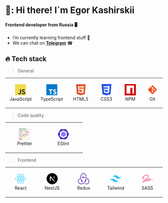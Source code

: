 <h1>👋: Hi there! I`m Egor Kashirskii</h1>
<h4>Frontend developer from Russia 🖥️</h4>

* I’m currently learning frontend stuff 🍼
* We can chat on **[Telegram](https://t.me/kashirskiii)** ☎
<h2 align="left" id="str0yka-stack">🔥 Tech stack</h2>

> General
<table width='100%'>
  <tr>
    <td align="center" width="110" height="90">
        <img src="https://github.com/kashirskii/kashirskii/blob/main/icons/javascript-original.svg" width="36" height="36" alt="JavaScript" />
      <br>JavaScript
    </td>
    <td align="center" width="110" height="90">
        <img src="https://github.com/kashirskii/kashirskii/blob/main/icons/typescript-original.svg" width="36" height="36" alt="TypeScript" />
      <br>TypeScript
    </td>
    <td align="center" width="110" height="90">
        <img src="https://github.com/kashirskii/kashirskii/blob/main/icons/html5icon.svg" width="36" height="36" alt="HTML5" />
      <br>HTML5
    </td>
    <td align="center" width="110" height="90">
        <img src="https://github.com/kashirskii/kashirskii/blob/main/icons/css3icon.svg" width="36" height="36" alt="CSS3" />
      <br>CSS3
    </td>
    <td align="center" width="110" height="90">
        <img src="https://github.com/kashirskii/kashirskii/blob/main/icons/npmicon.svg" width="36" height="36" alt="NPM" />
      <br>NPM
    </td>
    <td align="center" width="110" height="90">
        <img src="https://github.com/kashirskii/kashirskii/blob/main/icons/icons8-git.svg" width="36" height="36" alt="Git" />
      <br>Git
    </td>
  </tr>
</table>

> Code quality
<table width='100%'>
  <tr>
    <td align="center" width="110" height="90">
        <img src="https://github.com/kashirskii/kashirskii/blob/main/icons/prettier-svgrepo-com.svg" width="36" height="36" alt="Prettier" />
      <br>Prettier
    </td>
    <td align="center" width="110" height="90">
        <img src="https://github.com/kashirskii/kashirskii/blob/main/icons/eslinticon.svg" width="36" height="36" alt="ESlint" />
      <br>ESlint
    </td>
  </tr>
</table>

> Frontend
<table width='100%'>
  <tr>
    <td align="center" width="110" height="90">
        <img src="https://github.com/kashirskii/kashirskii/blob/main/icons/react-logo.svg" width="36" height="36" alt="React" />
      <br>React
    </td>
    <td align="center" width="110" height="90">
        <img src="https://github.com/kashirskii/kashirskii/blob/main/icons/logos--nextjs-icon.svg" width="36" height="36" alt="NextJS" />
      <br>NextJS
    </td>
        <td align="center" width="110" height="90">
        <img src="https://github.com/kashirskii/kashirskii/blob/main/icons/redux.svg" width="36" height="36" alt="Redux" />
      <br>Redux
    </td>
        <td align="center" width="110" height="90">
        <img src="https://github.com/kashirskii/kashirskii/blob/main/icons/tailwindcss-icon.svg" width="36" height="36" alt="Tailwind" />
      <br>Tailwind
    </td>
    </td>
        <td align="center" width="110" height="90">
        <img src="https://github.com/kashirskii/kashirskii/blob/main/icons/icons8-sass.svg" width="36" height="36" alt="SASS" />
      <br>SASS
    </td>
  </tr>
</table>

